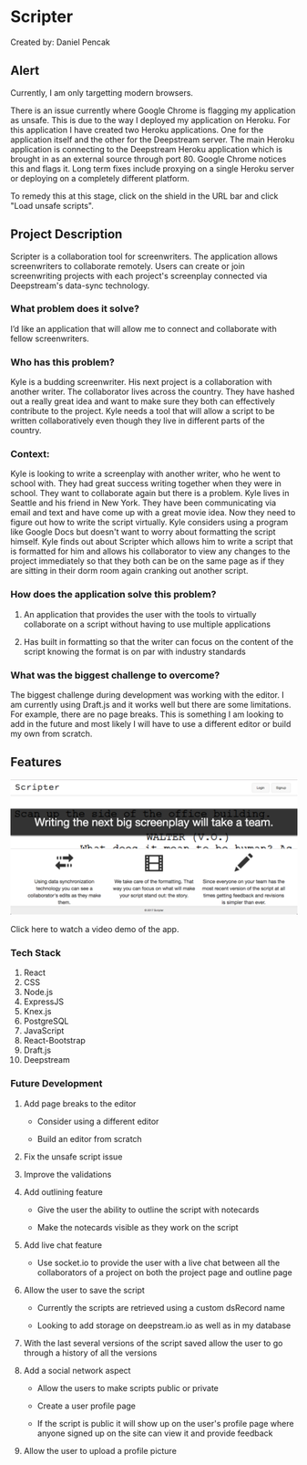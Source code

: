 # Scripter
Created by: Daniel Pencak

## Alert

Currently, I am only targetting modern browsers.

There is an issue currently where Google Chrome is flagging my application as unsafe. This is due to the way I deployed my application on Heroku. For this application I have created two Heroku applications. One for the application itself and the other for the Deepstream server. The main Heroku application is connecting to the Deepstream Heroku application which is brought in as an external source through port 80. Google Chrome notices this and flags it. Long term fixes include proxying on a single Heroku server or deploying on a completely different platform.

To remedy this at this stage, click on the shield in the URL bar and click "Load unsafe scripts".

## Project Description

Scripter is a collaboration tool for screenwriters. The application allows screenwriters to collaborate remotely. Users can create or join screenwriting projects with each project's screenplay connected via Deepstream's data-sync technology.

### What problem does it solve?

I’d like an application that will allow me to connect and collaborate with fellow screenwriters.

### Who has this problem?

Kyle is a budding screenwriter. His next project is a collaboration with another writer. The collaborator lives across the country. They have hashed out a really great idea and want to make sure they both can effectively contribute to the project. Kyle needs a tool that will allow a script to be written collaboratively even though they live in different parts of the country.

### Context:

Kyle is looking to write a screenplay with another writer, who he went to school with. They had great success writing together when they were in school. They want to collaborate again but there is a problem. Kyle lives in Seattle and his friend in New York. They have been communicating via email and text and have come up with a great movie idea. Now they need to figure out how to write the script virtually. Kyle considers using a program like Google Docs but doesn't want to worry about formatting the script himself. Kyle finds out about Scripter which allows him to write a script that is formatted for him and allows his collaborator to view any changes to the project immediately so that they both can be on the same page as if they are sitting in their dorm room again cranking out another script.

### How does the application solve this problem?

1. An application that provides the user with the tools to virtually    collaborate on a script without having to use multiple applications

2. Has built in formatting so that the writer can focus on the content of the script knowing the format is on par with industry standards

### What was the biggest challenge to overcome?

The biggest challenge during development was working with the editor. I am currently using Draft.js and it works well but there are some limitations. For example, there are no page breaks. This is something I am looking to add in the future and most likely I will have to use a different editor or build my own from scratch.

## Features

[<img src="/public/assets/images/video-thumbnail.png">](https://vimeo.com/212622363)

Click here to watch a video demo of the app.

### Tech Stack

1. React
2. CSS
3. Node.js
4. ExpressJS
5. Knex.js
6. PostgreSQL
7. JavaScript
8. React-Bootstrap
9. Draft.js
10. Deepstream

### Future Development

1. Add page breaks to the editor

    + Consider using a different editor

    + Build an editor from scratch

2. Fix the unsafe script issue

3. Improve the validations

4. Add outlining feature

    + Give the user the ability to outline the script with notecards

    + Make the notecards visible as they work on the script

5. Add live chat feature

    + Use socket.io to provide the user with a live chat between all the collaborators of a project on both the project page and outline page

6. Allow the user to save the script

    + Currently the scripts are retrieved using a custom dsRecord name

    + Looking to add storage on deepstream.io as well as in my database

7. With the last several versions of the script saved allow the user to go through a history of all the versions

8. Add a social network aspect

    + Allow the users to make scripts public or private

    + Create a user profile page

    + If the script is public it will show up on the user's profile page where  anyone signed up on the site can view it and provide feedback

9. Allow the user to upload a profile picture
